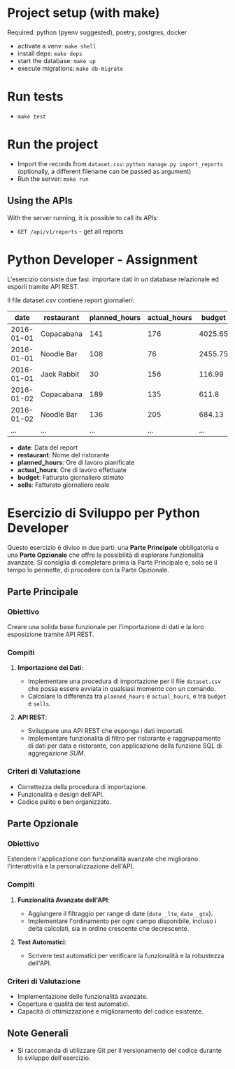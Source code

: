 # Project setup (with make)
Required: python (pyenv suggested), poetry, postgres, docker
- activate a venv: `make shell`
- install deps: `make deps`
- start the database: `make up`
- execute migrations: `make db-migrate`

# Run tests
- `make test`

# Run the project
- Import the records from `dataset.csv`: `python manage.py import_reports` (optionally, a different filename can be passed as argument)
- Run the server: `make run`

## Using the APIs
With the server running, it is possible to call its APIs:
- `GET /api/v1/reports` - get all reports

# Python Developer - Assignment

L'esercizio consiste due fasi: importare dati in un database relazionale ed esporli tramite API REST.

Il file dataset.csv contiene report giornalieri:

| date       | restaurant  | planned_hours | actual_hours | budget  | sells   |
|------------|-------------|---------------|--------------|---------|---------|
| 2016-01-01 | Copacabana  | 141           | 176          | 4025.65 | 2801.33 |
| 2016-01-01 | Noodle Bar  | 108           | 76           | 2455.75 | 3875.81 |
| 2016-01-01 | Jack Rabbit | 30            | 156          | 116.99  | 3967.95 |
| 2016-01-02 | Copacabana  | 189           | 135          | 611.8   | 197.57  |
| 2016-01-02 | Noodle Bar  | 136           | 205          | 684.13  | 1720.22 |
| ...        | ...         | ...           | ...          | ...     | ...     |

* **date**: Data del report
* **restaurant**: Nome del ristorante
* **planned_hours**: Ore di lavoro pianificate
* **actual_hours**: Ore di lavoro effettuate
* **budget**: Fatturato giornaliero stimato
* **sells**: Fatturato giornaliero reale

# Esercizio di Sviluppo per Python Developer

Questo esercizio è diviso in due parti: una **Parte Principale** obbligatoria e una **Parte Opzionale** che offre la possibilità di esplorare funzionalità avanzate. Si consiglia di completare prima la Parte Principale e, solo se il tempo lo permette, di procedere con la Parte Opzionale.

## Parte Principale
### Obiettivo
Creare una solida base funzionale per l'importazione di dati e la loro esposizione tramite API REST.

### Compiti
1. **Importazione dei Dati**:
   - Implementare una procedura di importazione per il file `dataset.csv` che possa essere avviata in qualsiasi momento con un comando.
   - Calcolare la differenza tra `planned_hours` e `actual_hours`, e tra `budget` e `sells`.

2. **API REST**:
   - Sviluppare una API REST che esponga i dati importati.
   - Implementare funzionalità di filtro per ristorante e raggruppamento di dati per data e ristorante, con applicazione della funzione SQL di aggregazione *SUM*.

### Criteri di Valutazione
- Correttezza della procedura di importazione.
- Funzionalità e design dell'API.
- Codice pulito e ben organizzato.

## Parte Opzionale
### Obiettivo
Estendere l'applicazione con funzionalità avanzate che migliorano l'interattività e la personalizzazione dell'API.

### Compiti
1. **Funzionalità Avanzate dell'API**:
   - Aggiungere il filtraggio per range di date (`date__lte`, `date__gte`).
   - Implementare l'ordinamento per ogni campo disponibile, incluso i delta calcolati, sia in ordine crescente che decrescente.

2. **Test Automatici**:
   - Scrivere test automatici per verificare la funzionalità e la robustezza dell'API.

### Criteri di Valutazione
- Implementazione delle funzionalità avanzate.
- Copertura e qualità dei test automatici.
- Capacità di ottimizzazione e miglioramento del codice esistente.

## Note Generali
- Si raccomanda di utilizzare Git per il versionamento del codice durante lo sviluppo dell'esercizio.

